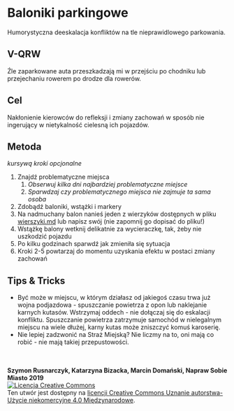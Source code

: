 # Baloniki parkingowe
Humorystyczna deeskalacja konfliktów na tle nieprawidlowego parkowania.

## V-QRW

Źle zaparkowane auta przeszkadzają mi w przejściu po chodniku lub przejechaniu rowerem po drodze dla rowerów.

## Cel

Nakłonienie kierowców do refleksji i zmiany zachowań w sposób nie ingerujący w nietykalność cielesną ich pojazdów.

## Metoda

_kursywą kroki opcjonalne_

1. Znajdź problematyczne miejsca
   1. _Obserwuj kilka dni najbardziej problematyczne miejsce_
   1. _Sparwdzaj czy problematycznego miejsca nie zajmuje ta sama osoba_
2. Zdobądź baloniki, wstążki i markery
3. Na nadmuchany balon nanieś jeden z wierzyków dostępnych w pliku [wierszyki.md](https://github.com/napraw-sobie-miasto/baloniki-parkingowe/blob/master/wierszyki.md) lub napisz swój (nie zapomnij go dopisać do pliku!)
4. Wstążkę balony wetknij delikatnie za wycieraczkę, tak, żeby nie uszkodzić pojazdu
5. Po kilku godzinach sparwdź jak zmieniła się sytuacja
6. Kroki 2-5 powtarzaj do momentu uzyskania efektu w postaci zmiany zachowań

## Tips & Tricks

* Być może w miejscu, w którym działasz od jakiegoś czasu trwa już wojna podjazdowa - spuszczanie powietrza z opon lub naklejanie karnych kutasów. Wstrzymaj oddech - nie dołączaj się do eskalacji konfliktu. Spuszczanie powietrza zatrzymuje samochód w nielegalnym miejscu na wiele dłużej, karny kutas może zniszczyć komuś karoserię.
* Nie lepiej zadzwonić na Straż Miejską? Nie liczmy na to, oni mają co robić - nie mają takiej przepustowości.



<br/><br/>**Szymon Rusnarczyk, Katarzyna Bizacka, Marcin Domański, Napraw Sobie Miasto 2019**<br/>
<a rel="license" href="http://creativecommons.org/licenses/by-nc/4.0/"><img alt="Licencja Creative Commons" style="border-width:0" src="https://i.creativecommons.org/l/by-nc/4.0/88x31.png" /></a><br />Ten utwór jest dostępny na <a rel="license" href="http://creativecommons.org/licenses/by-nc/4.0/">licencji Creative Commons Uznanie autorstwa-Użycie niekomercyjne 4.0 Międzynarodowe</a>.

